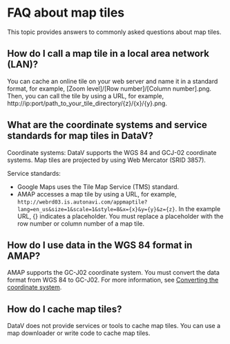 # FAQ about map tiles

This topic provides answers to commonly asked questions about map tiles.

## How do I call a map tile in a local area network \(LAN\)?

You can cache an online tile on your web server and name it in a standard format, for example, \[Zoom level\]/\[Row number\]/\[Column number\].png. Then, you can call the tile by using a URL, for example, http://ip:port/path\_to\_your\_tile\_directory/\{z\}/\{x\}/\{y\}.png.

## What are the coordinate systems and service standards for map tiles in DataV?

Coordinate systems: DataV supports the WGS 84 and GCJ-02 coordinate systems. Map tiles are projected by using Web Mercator \(SRID 3857\).

Service standards:

-   Google Maps uses the Tile Map Service \(TMS\) standard.
-   AMAP accesses a map tile by using a URL, for example, `http://webrd03.is.autonavi.com/appmaptile? lang=en_us&size=1&scale=1&style=8&x={x}&y={y}&z={z}`. In the example URL, \{\} indicates a placeholder. You must replace a placeholder with the row number or column number of a map tile.

## How do I use data in the WGS 84 format in AMAP?

AMAP supports the GC-J02 coordinate system. You must convert the data format from WGS 84 to GC-J02. For more information, see [Converting the coordinate system](http://github.com/wandergis/coordtransform).

## How do I cache map tiles?

DataV does not provide services or tools to cache map tiles. You can use a map downloader or write code to cache map tiles.

